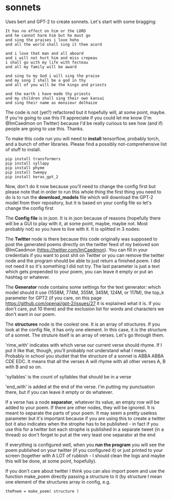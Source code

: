 # sonnets
Uses bert and GPT-2 to create sonnets. Let's start with some bragging:

```
It has no effect on him or the LORD
and he cannot harm him but he must go
and sing the praises i love hoho
and all the world shall sing it thee acord

and i love that man and all aboard
and i will not hurt him and miss crepeau
i shall go with my life with fecteau
and all my family will be award

and sing to my God i will sing the praise
and my song I shall be a god in thy
and all of you will be the kings and priests

and the earth i have made thy priests
and my children shall sing their own kansai
and sing their name as monsieur delhaize
```

The code is not (yet?) refactored but it hopefully will, at some point, maybe.
If you're going to use this I'll appreciate if you could let me know (I'm @ImCaedmon on Twitter) because I'd be really curious to see how (and if) people are going to use this. Thanks.


To make this code run you will need to **install** tensorflow, probably torch, and a bunch of other libraries. Please find a possibly not-comprehensive list of stuff to install.

```
pip install transformers
pip install syllapy
pip install phyme
pip install tweepy
pip install keras_gpt_2
```

Now, don't do it now because you'll need to change the config first but please note that in order to run this whole thing the first thing you need to do is to run the **download_models** file which will download the GPT-2 model from their repository, but it is based on your config file so let's change the config first

The **Config file** is in json. It is in json because of reasons (hopefully there will be a GUI to play with it, at some point, maybe, maybe not. Most probably not) so you have to live with it.
It is splitted in 3 nodes:

The **Twitter** node is there because this code originally was supposed to post the generated poems directly on the twitter feed of my beloved son @ImCaedmon (https://twitter.com/ImCaedmon). You can fill in your credentials if you want to post shit on Twitter or you can remove the twitter node and the program should be able to just return a finished poem. I did not need it so it's something I did not try. The last parameter is just a text which gets prepended to your poem, you can leave it empty or put an hashtag or whatever.

The **Generator** node contains some settings for the text generator: which model should it use (1558M, 774M, 355M, 345M, 124M, or 117M), the top_k parameter for GPT2 (if you care, on this page https://github.com/openai/gpt-2/issues/27 it is explained what it is. If you don't care, put 10 there) and the exclusion list for words and characters we don't want in our poem.

The **structures** node is the coolest one. It is an array of structures. If you look at the config file, it has only one element. In this case, it is the structure of a sonnet.
The struture itself is an array of verses. Let's go through them.

'rime_with' indicates with which verse our current verse should rhyme. If I put it like that, though, you'll probably not understand what I mean. Probably in school you studiet that the structure of a sonnet is ABBA ABBA CDE EDC. It means that all the verses A will rhyme with all other verses A, B with B and so on. 

'syllables' is the count of syllables that should be in a verse

'end_with' is added at the end of the verse. I'm putting my punctuation there, but if you can leave it empty or do whatever.

If a verse has a node **separator**, whatever its value, an empty row will be added to your poem. If there are other nodes, they will be ignored. It is meant to separate the parts of your poem. It may seem a pretty useless parameter but it's important because if you are using this to create a twitter bot it also indicates when the strophe has to be published - in fact if you use this for a twitter bot each strophe is published in a separate tweet (in a thread) so don't forget to put at the very least one separator at the end



If everything is configured well, when you **run the program** you will see the poem published on your twitter (if you configured it) or just printed to your screen (together with A LOT of rubbish - I should clean the logs and maybe this will be done, at some point, hopefully).

If you don't care about twitter I think you can also import poem and use the function make_poem directly passing a structure to it (by structure I mean one element of the structures array in config, e.g.


```
thePoem = make_poem( structure )
```














